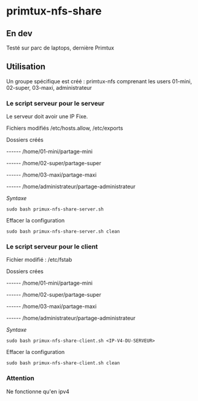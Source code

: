 # primtux-nfs-share

## En dev

Testé sur parc de laptops, dernière Primtux

## Utilisation

Un groupe spécifique est créé : primtux-nfs comprenant les users 01-mini, 02-super, 03-maxi, administrateur


### Le script serveur pour le serveur


Le serveur doit avoir une IP Fixe.

 Fichiers modifiés /etc/hosts.allow, /etc/exports
 
 Dossiers créés
 
 ------ /home/01-mini/partage-mini
 
 ------ /home/02-super/partage-super
 
 ------ /home/03-maxi/partage-maxi
  
 ------ /home/administrateur/partage-administrateur

*Syntaxe*

```
sudo bash primux-nfs-share-server.sh

```

 Effacer la configuration

 ```
 sudo bash primux-nfs-share-server.sh clean
 
 ```



### Le script serveur pour le client 

 Fichier modifié : /etc/fstab


 Dossiers crées

 ------ /home/01-mini/partage-mini

 ------ /home/02-super/partage-super

 ------ /home/03-maxi/partage-maxi

 ------ /home/administrateur/partage-administrateur


 *Syntaxe*
 
 ```
 sudo bash primux-nfs-share-client.sh <IP-V4-DU-SERVEUR>
 
 ```

 Effacer la configuration

 ```
 sudo bash primux-nfs-share-client.sh clean
 
 ```

### Attention
 Ne fonctionne qu'en ipv4
 
